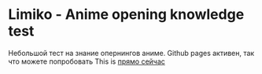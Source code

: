 # Limiko - Anime opening knowledge test
Небольшой тест на знание опернингов аниме. Github pages активен, так что можете попробовать This is [прямо сейчас](https://dr-elec.github.io/Limiko/ "Открыть github pages")
